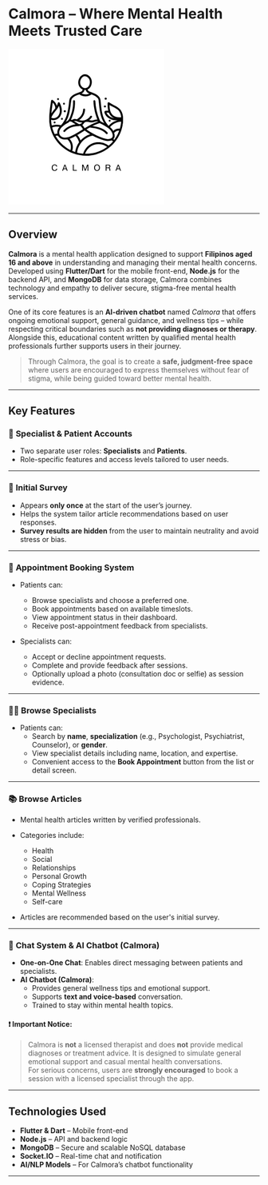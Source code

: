 # Calmora – Where Mental Health Meets Trusted Care

![Calmora Logo](images/calmora_circle_crop.png)

---

## Overview

**Calmora** is a mental health application designed to support **Filipinos aged 16 and above** in understanding and managing their mental health concerns. Developed using **Flutter/Dart** for the mobile front-end, **Node.js** for the backend API, and **MongoDB** for data storage, Calmora combines technology and empathy to deliver secure, stigma-free mental health services.

One of its core features is an **AI-driven chatbot** named *Calmora* that offers ongoing emotional support, general guidance, and wellness tips – while respecting critical boundaries such as **not providing diagnoses or therapy**. Alongside this, educational content written by qualified mental health professionals further supports users in their journey.

> Through Calmora, the goal is to create a **safe, judgment-free space** where users are encouraged to express themselves without fear of stigma, while being guided toward better mental health.

---

## Key Features

### 🧠 **Specialist & Patient Accounts**
- Two separate user roles: **Specialists** and **Patients**.
- Role-specific features and access levels tailored to user needs.

---

### 📝 **Initial Survey**
- Appears **only once** at the start of the user’s journey.
- Helps the system tailor article recommendations based on user responses.
- **Survey results are hidden** from the user to maintain neutrality and avoid stress or bias.

---

### 📅 **Appointment Booking System**
- Patients can:
  - Browse specialists and choose a preferred one.
  - Book appointments based on available timeslots.
  - View appointment status in their dashboard.
  - Receive post-appointment feedback from specialists.

- Specialists can:
  - Accept or decline appointment requests.
  - Complete and provide feedback after sessions.
  - Optionally upload a photo (consultation doc or selfie) as session evidence.

---

### 🧑‍⚕ **Browse Specialists**
- Patients can:
  - Search by **name**, **specialization** (e.g., Psychologist, Psychiatrist, Counselor), or **gender**.
  - View specialist details including name, location, and expertise.
  - Convenient access to the **Book Appointment** button from the list or detail screen.

---

### 📚 **Browse Articles**
- Mental health articles written by verified professionals.
- Categories include:
  - Health
  - Social
  - Relationships
  - Personal Growth
  - Coping Strategies
  - Mental Wellness
  - Self-care

- Articles are recommended based on the user's initial survey.

---

### 💬 **Chat System & AI Chatbot (Calmora)**
- **One-on-One Chat**: Enables direct messaging between patients and specialists.
- **AI Chatbot (Calmora)**:
  - Provides general wellness tips and emotional support.
  - Supports **text and voice-based** conversation.
  - Trained to stay within mental health topics.

#### ❗ Important Notice:
> Calmora is **not** a licensed therapist and does **not** provide medical diagnoses or treatment advice. It is designed to simulate general emotional support and casual mental health conversations.  
> For serious concerns, users are **strongly encouraged** to book a session with a licensed specialist through the app.

---

## Technologies Used

- **Flutter & Dart** – Mobile front-end
- **Node.js** – API and backend logic
- **MongoDB** – Secure and scalable NoSQL database
- **Socket.IO** – Real-time chat and notification
- **AI/NLP Models** – For Calmora’s chatbot functionality

---
